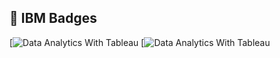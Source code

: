 ## 🏅 IBM Badges

[![Data Analytics With Tableau](https://www.credly.com/badges/06b1ef05-484c-4fce-9ec6-4770524eb7d4/public_url)
[![Data Analytics With Tableau](https://www.credly.com/badges/7c0b88a4-cf31-4f5d-9d71-ee0fcaf36994/public_url)
